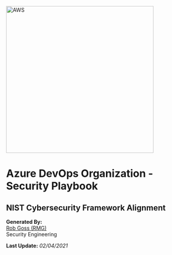 <img src="https://upload.wikimedia.org/wikipedia/commons/a/a8/Microsoft_Azure_Logo.svg" alt="AWS" width="400"/>

# Azure DevOps Organization - Security Playbook <!-- omit in toc -->

## NIST Cybersecurity Framework Alignment <!-- omit in toc -->

**Generated By:**  
[Rob Goss (RMG)](https://cgweb3/profile/RMG)
<br>
Security Engineering

**Last Update:** *02/04/2021*
